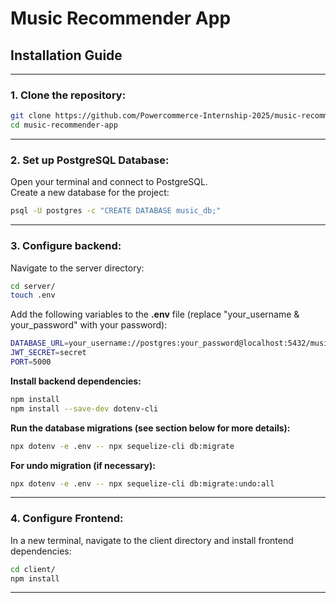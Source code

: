 # **Music Recommender App**

## **Installation Guide**

---

### 1. Clone the repository:

```bash
git clone https://github.com/Powercommerce-Internship-2025/music-recommender-app.git
cd music-recommender-app
```
---

### 2. Set up PostgreSQL Database:
Open your terminal and connect to PostgreSQL.  
Create a new database for the project:  

```bash
psql -U postgres -c "CREATE DATABASE music_db;"  
```
---

### 3. Configure backend:  
  Navigate to the server directory:  
  ```bash  
cd server/
touch .env      
   ```  

Add the following variables to the **.env** file (replace "your_username & your_password" with your password):    

```bash
DATABASE_URL=your_username://postgres:your_password@localhost:5432/music_db    
JWT_SECRET=secret    
PORT=5000  
```  
  
  **Install backend dependencies:**  
  ```bash
npm install
npm install --save-dev dotenv-cli  
```

  **Run the database migrations (see section below for more details):**
  ```bash
npx dotenv -e .env -- npx sequelize-cli db:migrate
```

**For undo migration (if necessary):**
```bash
npx dotenv -e .env -- npx sequelize-cli db:migrate:undo:all
```

---

### 4. Configure Frontend:  
In a new terminal, navigate to the client directory and install frontend dependencies:  

```bash
cd client/
npm install
```

---
